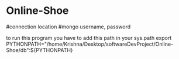 # Online-Shoe
#connection location
#mongo username, password

to run this program you have to add this path in your sys.path
export PYTHONPATH="/home/Krishna/Desktop/softwareDevProject/Online-Shoe/db":${PYTHONPATH}
<!-- C:\Users\user\Desktop\Online-Shoe -->



